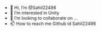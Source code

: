 - 👋 Hi, I’m @Sahil22498
- 👀 I’m interested in Unity
- 💞️ I’m looking to collaborate on ...
- 📫 How to reach me Github id Sahil22498

<!---
Sahil22498/Sahil22498 is a ✨ special ✨ repository because its `README.md` (this file) appears on your GitHub profile.
You can click the Preview link to take a look at your changes.
--->
